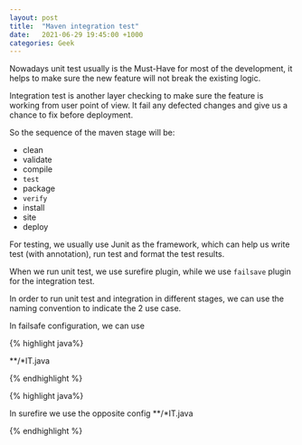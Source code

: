 ```yaml
---
layout: post
title:  "Maven integration test"
date:   2021-06-29 19:45:00 +1000
categories: Geek
---
```


Nowadays unit test usually is the Must-Have for most of the development, it helps to make sure the new feature will not break the existing logic.

Integration test is another layer checking to make sure the feature is working from user point of view. It fail any defected changes and give us a chance to fix before deployment.

So the sequence of the maven stage will be:

- clean
- validate
- compile
- `test`
- package
- `verify`
- install
- site
- deploy

For testing, we usually use Junit as the framework, which can help us write test (with annotation), run test and format the test results.

When we run unit test, we use surefire plugin, while we use `failsave` plugin for the integration test.

In order to run unit test and integration in different stages, we can use the naming convention to indicate the 2 use case.

In failsafe configuration, we can use

{% highlight java%}

<includes>
   <include> **/*IT.java</include>
</includes>

{% endhighlight %}

{% highlight java%}

In surefire we use the opposite config
<excludes>
   <exclude> **/*IT.java</exclude>
</excludes>

{% endhighlight %}

